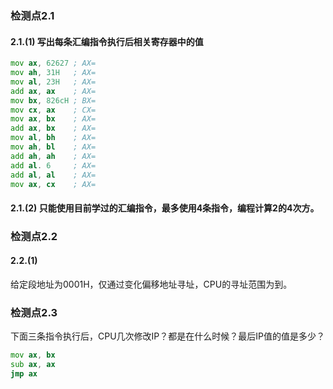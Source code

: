 ### 检测点2.1
#### 2.1.(1) 写出每条汇编指令执行后相关寄存器中的值

```asm
mov ax, 62627 ; AX=
mov ah, 31H   ; AX=
mov al, 23H   ; AX=
add ax, ax    ; AX=
mov bx, 826cH ; BX=  
mov cx, ax    ; CX=  
mov ax, bx    ; AX=   
add ax, bx    ; AX= 
mov al, bh    ; AX= 
mov ah, bl    ; AX=
add ah, ah    ; AX=  
add al. 6     ; AX=
add al, al    ; AX=
mov ax, cx    ; AX=
```

#### 2.1.(2) 只能使用目前学过的汇编指令，最多使用4条指令，编程计算2的4次方。


### 检测点2.2
#### 2.2.(1)
给定段地址为0001H，仅通过变化偏移地址寻址，CPU的寻址范围为[]()到[]()。

### 检测点2.3
下面三条指令执行后，CPU几次修改IP？都是在什么时候？最后IP值的值是多少？
```asm
mov ax, bx
sub ax, ax
jmp ax
```

